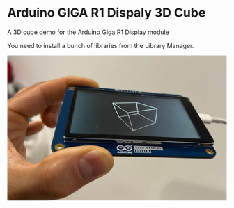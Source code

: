 # Arduino GIGA R1 Dispaly 3D Cube
A 3D cube demo for the Arduino Giga R1 Display module

You need to install a bunch of libraries from the Library Manager. 

![Arduino Giga R1 Display](https://github.com/ahmadexp/ArduinoGigaR1Dispaly3DCube/blob/main/picture.jpg)
